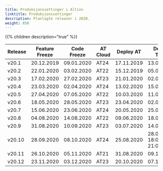 ```yaml
---
title: Produksjonssettinger i Altinn
linktitle: Produksjonssettinger
description: Planlagte releaser i 2020.
weight: 850
---
```

{{% children description="true" %}}

<table>
<thead>
<tr>
<th>Release</th>
<th>Feature Freeze</th>
<th>Code Freeze</th>
<th>AT Cloud</th>  
<th>Deploy AT</th>  
<th>Deploy TT02</th>
<th>Deploy PROD</th>
</tr>
</thead>
<tbody>
<tr> <td>v20.1</td>  <td>20.12.2019</td> <td>09.01.2020</td> <td>AT24</td> <td>17.11.2019</td> <td>13.01.2020</td> <td>20.01.2020</td> </tr>  
<tr> <td>v20.2</td>  <td>22.01.2020</td> <td>03.02.2020</td> <td>AT22</td> <td>15.12.2019</td> <td>05.02.2020</td> <td>12.02.2020</td> </tr>
<tr> <td>v20.3</td>  <td>17.02.2020</td> <td>27.02.2020</td> <td>AT23</td> <td>21.01.2020</td> <td>02.03.2020</td> <td>09.03.2020</td> </tr>
<tr> <td>v20.4</td>  <td>23.03.2020</td> <td>02.04.2020</td> <td>AT24</td> <td>13.02.2020</td> <td>15.04.2020</td> <td>22.04.2020</td> </tr>
<tr> <td>v20.5</td>  <td>27.04.2020</td> <td>07.05.2020</td> <td>AT22</td> <td>10.03.2020</td> <td>11.05.2020</td> <td>19.05.2020</td> </tr>
<tr> <td>v20.6</td>  <td>18.05.2020</td> <td>28.05.2020</td> <td>AT23</td> <td>23.04.2020</td> <td>02.06.2020</td> <td>08.06.2020</td> </tr> 
<tr> <td>v20.7</td>  <td>15.06.2020</td> <td>23.06.2020</td> <td>AT24</td> <td>20.05.2020</td> <td>25.06.2020</td> <td>02.07.2020</td> </tr>
<tr> <td>v20.8</td>  <td>04.08.2020</td> <td>14.08.2020</td> <td>AT22</td> <td>09.06.2020</td> <td>18.08.2020</td> <td>24.08.2020</td> </tr>
<tr> <td>v20.9</td>  <td>31.08.2020</td> <td>10.09.2020</td> <td>AT23</td> <td>03.07.2020</td> <td>14.09.2020</td> <td>21.09.2020</td> </tr>
<tr> <td>v20.10</td> <td>28.09.2020</td> <td>08.10.2020</td> <td>AT24</td> <td>25.08.2020</td> <td>28.09.2020 18:00-21:00</td> <td>19.10.2020 00:30-03:30</td> </tr>
<tr> <td>v20.11</td> <td>26.10.2020</td> <td>05.11.2020</td> <td>AT21</td> <td>31.08.2020</td> <td>09.11.2020</td> <td>16.11.2020</td> </tr>
<tr> <td>v20.12</td> <td>23.11.2020</td> <td>03.12.2020</td> <td>AT23</td> <td>20.10.2020</td> <td>07.12.2020</td> <td>14.12.2020</td> </tr>
</tbody>
</table>  


